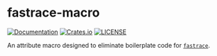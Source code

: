 # fastrace-macro

[![Documentation](https://docs.rs/fastrace-macro/badge.svg)](https://docs.rs/fastrace-macro/)
[![Crates.io](https://img.shields.io/crates/v/fastrace-macro.svg)](https://crates.io/crates/fastrace-macro)
[![LICENSE](https://img.shields.io/github/license/fastracelabs/fastrace.svg)](https://github.com/fastracelabs/fastrace/blob/main/LICENSE)

An attribute macro designed to eliminate boilerplate code for [`fastrace`](https://crates.io/crates/fastrace).
